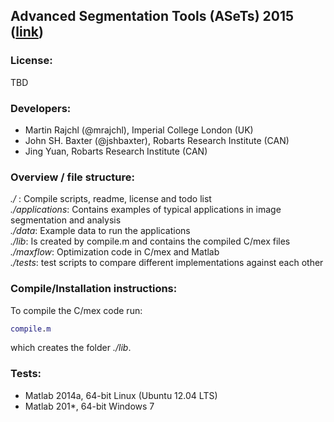 ## Advanced Segmentation Tools (ASeTs) 2015 ([link](http://github.com/ASETS))

### License:  
TBD

### Developers:
- Martin Rajchl (@mrajchl), Imperial College London (UK)
- John SH. Baxter (@jshbaxter), Robarts Research Institute (CAN)
- Jing Yuan, Robarts Research Institute (CAN)

### Overview / file structure:   
*./* : Compile scripts, readme, license and todo list  
*./applications*: Contains examples of typical applications in image segmentation and analysis  
*./data*: Example data to run the applications  
*./lib*: Is created by compile.m and contains the compiled C/mex files  
*./maxflow*: Optimization code in C/mex and Matlab  
*./tests*: test scripts to compare different implementations against each other  

### Compile/Installation instructions:  
To compile the C/mex code run:
```matlab
compile.m
```
which creates the folder *./lib*.   

### Tests:  
- Matlab 2014a, 64-bit Linux (Ubuntu 12.04 LTS)  
- Matlab 201*, 64-bit Windows 7  

